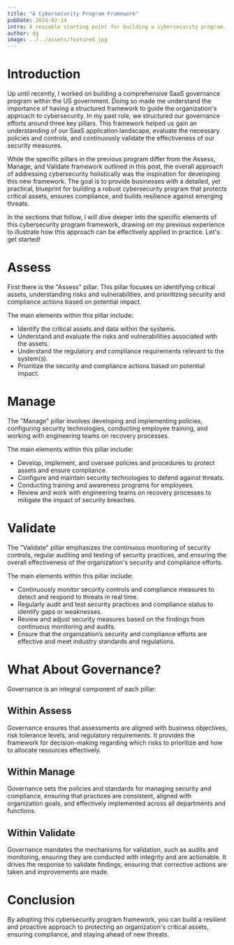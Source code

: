 ```yaml
---
title: "A Cybersecurity Program Framework"
pubDate: 2024-02-14
intro: A reusable starting point for building a cybersecurity program.
author: dg
image: ../../assets/featured.jpg
---
```


# Introduction

Up until recently, I worked on building a comprehensive SaaS governance program within the US government. Doing so made me understand the importance of having a structured framework to guide the organization's approach to cybersecurity. In my past role, we structured our governance efforts around three key pillars. This framework helped us gain an understanding of our SaaS application landscape, evaluate the necessary policies and controls, and continuously validate the effectiveness of our security measures.

While the specific pillars in the previous program differ from the Assess, Manage, and Validate framework outlined in this post, the overall approach of addressing cybersecurity holistically was the inspiration for developing this new framework. The goal is to provide businesses with a detailed, yet practical, blueprint for building a robust cybersecurity program that protects critical assets, ensures compliance, and builds resilience against emerging threats.

In the sections that follow, I will dive deeper into the specific elements of this cybersecurity program framework, drawing on my previous experience to illustrate how this approach can be effectively applied in practice. Let's get started!

# Assess

First there is the "Assess" pillar. This pillar focuses on identifying critical assets, understanding risks and vulnerabilities, and prioritizing security and compliance actions based on potential impact.

The main elements within this pillar include:

- Identify the critical assets and data within the systems.
- Understand and evaluate the risks and vulnerabilities associated with the assets.
- Understand the regulatory and compliance requirements relevant to the system(s).
- Prioritize the security and compliance actions based on potential impact.

# Manage

The "Manage" pillar involves developing and implementing policies, configuring security technologies, conducting employee training, and working with engineering teams on recovery processes.

The main elements within this pillar include:

- Develop, implement, and oversee policies and procedures to protect assets and ensure compliance.
- Configure and maintain security technologies to defend against threats.
- Conducting training and awareness programs for employees.
- Review and work with engineering teams on recovery processes to mitigate the impact of security breaches.

# Validate
The "Validate" pillar emphasizes the continuous monitoring of security controls, regular auditing and testing of security practices, and ensuring the overall effectiveness of the organization's security and compliance efforts.

The main elements within this pillar include:

- Continuously monitor security controls and compliance measures to detect and respond to threats in real time.
- Regularly audit and test security practices and compliance status to identify gaps or weaknesses.
- Review and adjust security measures based on the findings from continuous monitoring and audits.
- Ensure that the organization’s security and compliance efforts are effective and meet industry standards and regulations.

# What About Governance?

Governance is an integral component of each pillar:

## Within Assess 
Governance ensures that assessments are aligned with business objectives, risk tolerance levels, and regulatory requirements. It provides the framework for decision-making regarding which risks to prioritize and how to allocate resources effectively.

## Within Manage 
Governance sets the policies and standards for managing security and compliance, ensuring that practices are consistent, aligned with organization goals, and effectively implemented across all departments and functions.

## Within Validate 

Governance mandates the mechanisms for validation, such as audits and monitoring, ensuring they are conducted with integrity and are actionable. It drives the response to validate findings, ensuring that corrective actions are taken and improvements are made.

# Conclusion

By adopting this cybersecurity program framework, you can build a resilient and proactive approach to protecting an organization's critical assets, ensuring compliance, and staying ahead of new threats.
